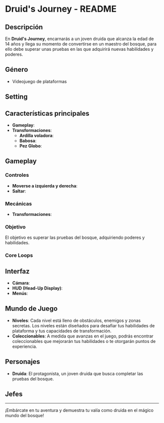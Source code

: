 # Druid's Journey - README

## Descripción
En **Druid's Journey**, encarnarás a un joven druida que alcanza la edad de 14 años y llega su momento de convertirse en un maestro del bosque, para ello debe superar unas pruebas en las que adquirirá nuevas habilidades y poderes.

## Género
- Videojuego de plataformas

## Setting


## Características principales
- **Gameplay**: 
- **Transformaciones**:
  - **Ardilla voladora**:
  - **Babosa**: 
  - **Pez Globo**:
  
## Gameplay
### Controles
- **Moverse a izquierda y derecha**:
- **Saltar**: 

### Mecánicas
- **Transformaciones**: 
### Objetivo
El objetivo es superar las pruebas del bosque, adquiriendo poderes y habilidades.

### Core Loops


## Interfaz
- **Cámara**: 
- **HUD (Head-Up Display)**:
- **Menús**: 

## Mundo de Juego
- **Niveles**: Cada nivel está lleno de obstáculos, enemigos y zonas secretas. Los niveles están diseñados para desafiar tus habilidades de plataforma y tus capacidades de transformación.
- **Coleccionables**: A medida que avanzas en el juego, podrás encontrar coleccionables que mejorarán tus habilidades o te otorgarán puntos de experiencia.

## Personajes
- **Druida**: El protagonista, un joven druida que busca completar las pruebas del bosque.
## Jefes
---

¡Embárcate en tu aventura y demuestra tu valía como druida en el mágico mundo del bosque!
